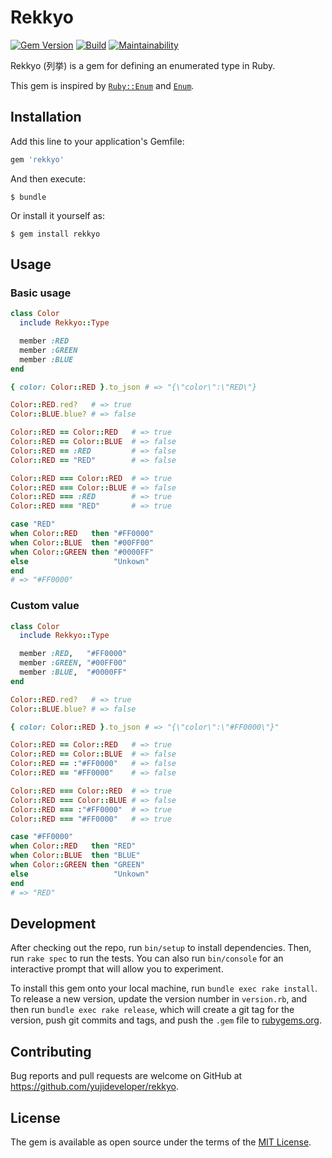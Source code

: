 # Rekkyo

[![Gem Version](https://badge.fury.io/rb/rekkyo.svg)](https://badge.fury.io/rb/rekkyo)
[![Build](https://github.com/yujideveloper/rekkyo/actions/workflows/ruby.yml/badge.svg)](https://github.com/yujideveloper/rekkyo/actions/workflows/ruby.yml)
[![Maintainability](https://api.codeclimate.com/v1/badges/37d6334cedf5b04af831/maintainability)](https://codeclimate.com/github/yujideveloper/rekkyo/maintainability)

Rekkyo (列挙) is a gem for defining an enumerated type in Ruby.

This gem is inspired by [`Ruby::Enum`](https://github.com/dblock/ruby-enum) and [`Enum`](https://github.com/LIQIDTechnology/enum_class).

## Installation

Add this line to your application's Gemfile:

```ruby
gem 'rekkyo'
```

And then execute:

    $ bundle

Or install it yourself as:

    $ gem install rekkyo

## Usage

### Basic usage

``` ruby
class Color
  include Rekkyo::Type

  member :RED
  member :GREEN
  member :BLUE
end

{ color: Color::RED }.to_json # => "{\"color\":\"RED\"}

Color::RED.red?   # => true
Color::BLUE.blue? # => false

Color::RED == Color::RED   # => true
Color::RED == Color::BLUE  # => false
Color::RED == :RED         # => false
Color::RED == "RED"        # => false

Color::RED === Color::RED  # => true
Color::RED === Color::BLUE # => false
Color::RED === :RED        # => true
Color::RED === "RED"       # => true

case "RED"
when Color::RED   then "#FF0000"
when Color::BLUE  then "#00FF00"
when Color::GREEN then "#0000FF"
else                   "Unkown"
end
# => "#FF0000"
```

### Custom value

``` ruby
class Color
  include Rekkyo::Type

  member :RED,   "#FF0000"
  member :GREEN, "#00FF00"
  member :BLUE,  "#0000FF"
end

Color::RED.red?   # => true
Color::BLUE.blue? # => false

{ color: Color::RED }.to_json # => "{\"color\":\"#FF0000\"}"

Color::RED == Color::RED   # => true
Color::RED == Color::BLUE  # => false
Color::RED == :"#FF0000"   # => false
Color::RED == "#FF0000"    # => false

Color::RED === Color::RED  # => true
Color::RED === Color::BLUE # => false
Color::RED === :"#FF0000"  # => true
Color::RED === "#FF0000"   # => true

case "#FF0000"
when Color::RED   then "RED"
when Color::BLUE  then "BLUE"
when Color::GREEN then "GREEN"
else                   "Unkown"
end
# => "RED"
```

## Development

After checking out the repo, run `bin/setup` to install dependencies. Then, run `rake spec` to run the tests. You can also run `bin/console` for an interactive prompt that will allow you to experiment.

To install this gem onto your local machine, run `bundle exec rake install`. To release a new version, update the version number in `version.rb`, and then run `bundle exec rake release`, which will create a git tag for the version, push git commits and tags, and push the `.gem` file to [rubygems.org](https://rubygems.org).

## Contributing

Bug reports and pull requests are welcome on GitHub at https://github.com/yujideveloper/rekkyo.

## License

The gem is available as open source under the terms of the [MIT License](https://opensource.org/licenses/MIT).

